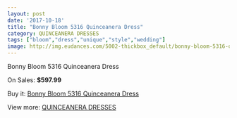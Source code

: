 ```yaml
---
layout: post
date: '2017-10-18'
title: "Bonny Bloom 5316 Quinceanera Dress"
category: QUINCEANERA DRESSES
tags: ["bloom","dress","unique","style","wedding"]
image: http://img.eudances.com/5002-thickbox_default/bonny-bloom-5316-quinceanera-dress.jpg
---
```

Bonny Bloom 5316 Quinceanera Dress

On Sales: **$597.99**
<a href="https://www.eudances.com/en/quinceanera-dresses/1689-bonny-bloom-5316-quinceanera-dress.html"><amp-img layout="responsive" width="600" height="600" src="//img.eudances.com/5002-thickbox_default/bonny-bloom-5316-quinceanera-dress.jpg" alt="Bonny Bloom 5316 Quinceanera Dress 0" /></a>
<a href="https://www.eudances.com/en/quinceanera-dresses/1689-bonny-bloom-5316-quinceanera-dress.html"><amp-img layout="responsive" width="600" height="600" src="//img.eudances.com/5004-thickbox_default/bonny-bloom-5316-quinceanera-dress.jpg" alt="Bonny Bloom 5316 Quinceanera Dress 1" /></a>
<a href="https://www.eudances.com/en/quinceanera-dresses/1689-bonny-bloom-5316-quinceanera-dress.html"><amp-img layout="responsive" width="600" height="600" src="//img.eudances.com/5003-thickbox_default/bonny-bloom-5316-quinceanera-dress.jpg" alt="Bonny Bloom 5316 Quinceanera Dress 2" /></a>

Buy it: [Bonny Bloom 5316 Quinceanera Dress](https://www.eudances.com/en/quinceanera-dresses/1689-bonny-bloom-5316-quinceanera-dress.html "Bonny Bloom 5316 Quinceanera Dress")

View more: [QUINCEANERA DRESSES](https://www.eudances.com/en/17-quinceanera-dresses "QUINCEANERA DRESSES")